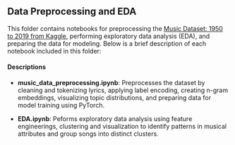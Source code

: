 ## Data Preprocessing and EDA
This folder contains notebooks for preprocessing the [Music Dataset: 1950 to 2019 from Kaggle](https://www.kaggle.com/datasets/saurabhshahane/music-dataset-1950-to-2019/data), performing exploratory data analysis (EDA), and preparing the data for modeling. Below is a brief description of each notebook included in this folder:

#### Descriptions

- **music_data_preprocessing.ipynb**: Preprocesses the dataset by cleaning and tokenizing lyrics, applying label encoding, creating n-gram embeddings, visualizing topic distributions, and preparing data for model training using PyTorch.

- **EDA.ipynb**: Peforms exploratory data analysis using feature engineerings, clustering and visualization to identify patterns in musical attributes and group songs into distinct clusters. 
